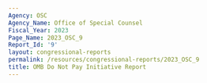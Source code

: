 ```yaml
---
Agency: OSC
Agency_Name: Office of Special Counsel
Fiscal_Year: 2023
Page_Name: 2023_OSC_9
Report_Id: '9'
layout: congressional-reports
permalink: /resources/congressional-reports/2023_OSC_9
title: OMB Do Not Pay Initiative Report
---
```

